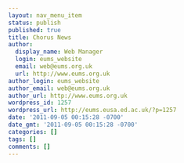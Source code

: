 ```yaml
---
layout: nav_menu_item
status: publish
published: true
title: Chorus News
author:
  display_name: Web Manager
  login: eums_website
  email: web@eums.org.uk
  url: http://www.eums.org.uk
author_login: eums_website
author_email: web@eums.org.uk
author_url: http://www.eums.org.uk
wordpress_id: 1257
wordpress_url: http://eums.eusa.ed.ac.uk/?p=1257
date: '2011-09-05 00:15:28 -0700'
date_gmt: '2011-09-05 00:15:28 -0700'
categories: []
tags: []
comments: []
---
```


